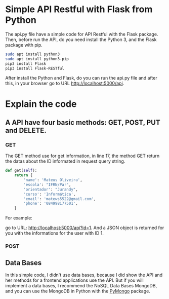 # Simple API Restful with Flask from Python

The api.py file have a simple code for API Restful with the Flask package. Then, before run the API, do you need install the Python 3, and the Flask package with pip.

```bash
sudo apt install python3
sudo apt install python3-pip
pip3 install Flask
pip3 install Flask-RESTful
```

After install the Python and Flask, do you can run the api.py file and after this, in your browser go to URL [http://localhost:5000/api](http://localhost:5000/api).

# Explain the code

## A API have four basic methods: GET, POST, PUT and DELETE.

### GET

The GET method use for get information, in line 17, the method GET return the datas about the ID informated in request query string. 

```python
def get(self):
    return {
        'name': 'Mateus Oliveira',
        'escola': "IFRN/Par",
        'orientador': "Jurandy",
        'curso': 'Informática',
        'email': 'matews5522@gmail.com',
        'phone': '084998177501',
    }
```

For example:

go to URL: [http://localhost:5000/api?id=1](http://localhost:5000/api?id=1). And a JSON object is returned for you with the informations for the user with ID 1.

### POST

## Data Bases

In this simple code, I didn't use data bases, because I did show the API and her methods for a frontend applications use the API. But if you will implement a data bases, I recommend the NoSQL Data Bases MongoDB, and you can use the MongoDB in Python with the [PyMongo](https://api.mongodb.com/python/current/) package.

